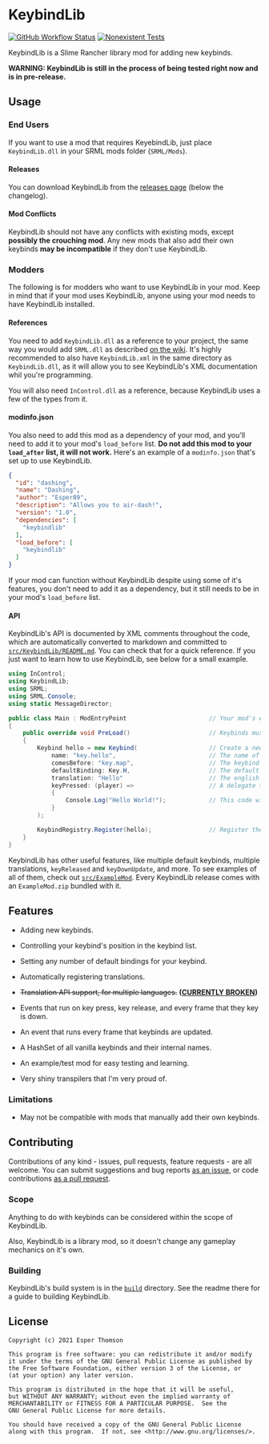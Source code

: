 # KeybindLib
[![GitHub Workflow Status](https://img.shields.io/github/workflow/status/Esper89/SlimeRancher-KeybindLib/Mono)](https://github.com/Esper89/SlimeRancher-KeybindLib/actions/workflows/mono.yml) [![Nonexistent Tests](https://img.shields.io/badge/tests-none-critical)]()

KeybindLib is a Slime Rancher library mod for adding new keybinds.

**WARNING: KeybindLib is still in the process of being tested right now and is in pre-release.**

## Usage

### End Users

If you want to use a mod that requires KeyebindLib, just place `KeybindLib.dll` in your SRML mods folder (`SRML/Mods`).

#### Releases

You can download KeybindLib from the [releases page](https://github.com/Esper89/SlimeRancher-KeybindLib/releases/latest) (below the changelog).

#### Mod Conflicts

KeybindLib should not have any conflicts with existing mods, except **possibly the crouching mod**. Any new mods that also add their own keybinds **may be incompatible** if they don't use KeybindLib.

### Modders

The following is for modders who want to use KeybindLib in your mod. Keep in mind that if your mod uses KeybindLib, anyone using your mod needs to have KeybindLib installed.

#### References

You need to add `KeybindLib.dll` as a reference to your project, the same way you would add `SRML.dll` as described [on the wiki](https://github.com/veesusmikelheir/SRML/wiki/Project-Setup#importing-the-references). It's highly recommended to also have `KeybindLib.xml` in the same directory as `KeybindLib.dll`, as it will allow you to see KeybindLib's XML documentation whil you're programming.

You will also need `InControl.dll` as a reference, because KeybindLib uses a few of the types from it.

#### modinfo.json

You also need to add this mod as a dependency of your mod, and you'll need to add it to your mod's `load_before` list. **Do not add this mod to your `load_after` list, it will not work.** Here's an example of a `modinfo.json` that's set up to use KeybindLib.

```json
{
  "id": "dashing",
  "name": "Dashing",
  "author": "Esper89",
  "description": "Allows you to air-dash!",
  "version": "1.0",
  "dependencies": [
    "keybindlib"
  ],
  "load_before": [
    "keybindlib"
  ]
}
```

If your mod can function without KeybindLib despite using some of it's features, you don't need to add it as a dependency, but it still needs to be in your mod's `load_before` list.

#### API

KeybindLib's API is documented by XML comments throughout the code, which are automatically converted to markdown and committed to [`src/KeybindLib/README.md`](./src/KeybindLib/README.md). You can check that for a quick reference. If you just want to learn how to use KeybindLib, see below for a small example.

```cs
using InControl;
using KeybindLib;
using SRML;
using SRML.Console;
using static MessageDirector;

public class Main : ModEntryPoint                       // Your mod's entry point.
{
    public override void PreLoad()                      // Keybinds must be set up during PreLoad.
    {
        Keybind hello = new Keybind(                    // Create a new keybind.
            name: "key.hello",                          // The name of this keybind. Must have `key.` prefix.
            comesBefore: "key.map",                     // The keybind that this one appears directly before in the keybind list.
            defaultBinding: Key.H,                      // The default binding for this keybind.
            translation: "Hello"                        // The english translation for this keybind.
            keyPressed: (player) =>                     // A delegate to run when this key is pressed.
            {
                Console.Log("Hello World!");            // This code will run every time the key is pressed.
            }
        );

        KeybindRegistry.Register(hello);                // Register the keybind.
    }
}
```

KeybindLib has other useful features, like multiple default keybinds, multiple translations, `keyReleased` and `keyDownUpdate`, and more. To see examples of all of them, check out [`src/ExampleMod`](./src/ExampleMod). Every KeybindLib release comes with an `ExampleMod.zip` bundled with it.

## Features

 - Adding new keybinds.

 - Controlling your keybind's position in the keybind list.

 - Setting any number of default bindings for your keybind.

 - Automatically registering translations.

 - ~~Translation API support, for multiple languages.~~ **([CURRENTLY BROKEN](https://github.com/Esper89/SlimeRancher-KeybindLib/issues/1))**

 - Events that run on key press, key release, and every frame that they key is down.

 - An event that runs every frame that keybinds are updated.

 - A HashSet of all vanilla keybinds and their internal names.

 - An example/test mod for easy testing and learning.

 - Very shiny transpilers that I'm very proud of.

### Limitations

 - May not be compatible with mods that manually add their own keybinds.

## Contributing

Contributions of any kind - issues, pull requests, feature requests - are all welcome. You can submit suggestions and bug reports [as an issue](https://github.com/Esper89/SlimeRancher-KeybindLib/issues/new), or code contributions [as a pull request](https://github.com/Esper89/SlimeRancher-KeybindLib/pulls).

### Scope

Anything to do with keybinds can be considered within the scope of KeybindLib.

Also, KeybindLib is a library mod, so it doesn't change any gameplay mechanics on it's own.

### Building

KeybindLib's build system is in the [`build`](./build) directory. See the readme there for a guide to building KeybindLib.

## License

    Copyright (c) 2021 Esper Thomson

    This program is free software: you can redistribute it and/or modify
    it under the terms of the GNU General Public License as published by
    the Free Software Foundation, either version 3 of the License, or
    (at your option) any later version.

    This program is distributed in the hope that it will be useful,
    but WITHOUT ANY WARRANTY; without even the implied warranty of
    MERCHANTABILITY or FITNESS FOR A PARTICULAR PURPOSE.  See the
    GNU General Public License for more details.

    You should have received a copy of the GNU General Public License
    along with this program.  If not, see <http://www.gnu.org/licenses/>.
